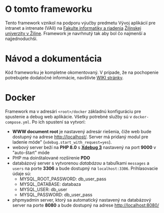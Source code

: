 # O tomto frameworku

Tento framework vznikol na podporu výučby predmetu Vývoj aplikácií pre intranet a intrenate (VAII) na [Fakulte informatiky a riadenia](https://www.fri.uniza.sk/) [Žilinskej univerzity v Žiline](https://www.uniza.sk/). Framework je navrhnutý tak aby bol čo najmenší a najjednoduchší. 

# Návod a dokumentácia

Kód frameworku je kompletne okomentovaný. V prípade, že na pochopenie potrebujete dodatočné informácie, navštívte [WIKI stránky](https://github.com/thevajko/vaiicko/wiki/00-%C3%9Avodn%C3%A9-inform%C3%A1cie).

# Docker

Framework ma v adresári `<root>/docker` základnú konfiguráciu pre spustenie a debug web aplikácie. Všetky potrebné služby sú v `docker-compose.yml`. Po ich spustení sa vytvorí:

 - __WWW document root__ je nastavený adresár riešenia, čiže web bude dostupný na adrese [http://localhost/](http://localhost/). Server má pridaný modul pre ladenie móde" (`xdebug.start_with_request=yes`).
 - webový server beží na __PHP 8.0__ s [__Xdebug 3__](https://xdebug.org/) nastavený na port __9000__ v "auto-štart" móde
 - PHP ma doinštalované rozšírenie __PDO__
 - databázový server s vytvorenou _databázou_ a tabuľkami `messages` a `users` na porte __3306__ a bude dostupný na `localhost:3306`. Prihlasovacie údaje sú:
   - MYSQL_ROOT_PASSWORD: db_user_pass
   - MYSQL_DATABASE: databaza
   - MYSQL_USER: db_user
   - MYSQL_PASSWORD: db_user_pass
 - phpmyadmin server, ktorý sa automatický nastavený na databázový server na porte __8080__ a bude dostupný na adrese [http://localhost:8080/](http://localhost:8080/)
